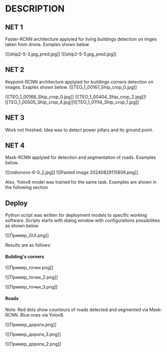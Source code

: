 
# DESCRIPTION

## NET 1

Faster-RCNN architecture applyied for living buildings detection on imges taken from drone. Exmples shown below.

![[ship2-5-3.jpg_pred.jpg]]
![[ship2-5-5.jpg_pred.jpg]]

## NET 2

Keypoint-RCNN architecture applyied for buildings corners detection on images. Exaples shown below.
![[TEO_1_00167_Ship_crop_0.jpg]]

![[TEO_1_00168_Ship_crop_0.jpg]]
![[TEO_1_00404_Ship_crop_2.jpg]]![[TEO_1_00505_Ship_crop_4.jpg]]![[TEO_1_01114_Ship_crop_1.jpg]]

## NET 3

Work not finished. Idea was to detect power pillars and its ground point.

## NET 4

Mask-RCNN applyied for detection and segmentation of roads. Examples below.

![[rodionovo-6-0_2.jpg]]
![[Pasted image 20240829115806.png]]

Also, Yolov8 model was trained for the same task. Examples are shown in the following section


## Deploy

Python script was written for deployment models to specific working software. Scripts starts with dialog window with configurations possibilities as shown below

![[Пример_GUI.png]]

Results are as follows:

#### Building's corners

![[Пример_точки.png]]

![[Пример_точки_2.png]]

![[Пример_точки_3.png]]

#### Roads

Note: Red dots show countours of roads detected and segmented via Mask-RCNN. Blue ones via Yolov8.

![[Пример_дороги.png]]

![[Пример_дороги_3.png]]

![[Пример_дороги_2.png]]